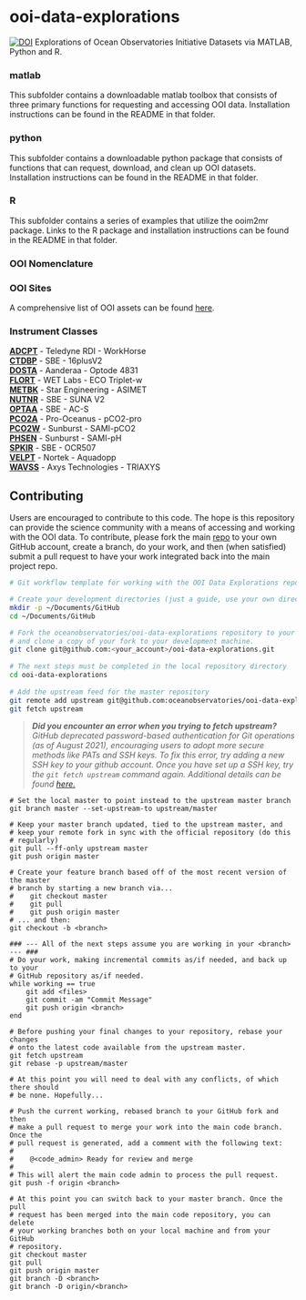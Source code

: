 # ooi-data-explorations
[![DOI](https://zenodo.org/badge/DOI/10.5281/zenodo.17380223.svg)](https://doi.org/10.5281/zenodo.17380223)
Explorations of Ocean Observatories Initiative Datasets via MATLAB, Python and R.

### matlab
This subfolder contains a downloadable matlab toolbox that consists of three primary functions for requesting and accessing OOI data.
Installation instructions can be found in the README in that folder.

### python
This subfolder contains a downloadable python package that consists of functions that can request, download, and clean up OOI datasets.
Installation instructions can be found in the README in that folder.

### R
This subfolder contains a series of examples that utilize the ooim2mr package.
Links to the R package and installation instructions can be found in the README in that folder.

### OOI Nomenclature

### OOI Sites
A comprehensive list of OOI assets can be found [here](https://oceanobservatories.org/site-list/).

### Instrument Classes
[**ADCPT**](https://oceanobservatories.org/instrument-series/adcpta/) - Teledyne RDI - WorkHorse  
[**CTDBP**](https://oceanobservatories.org/instrument-series/ctdbpc/) - SBE - 16plusV2  
[**DOSTA**](https://oceanobservatories.org/instrument-series/dostad/) - Aanderaa - Optode 4831  
[**FLORT**](https://oceanobservatories.org/instrument-series/flortd/) - WET Labs - ECO Triplet-w  
[**METBK**](https://oceanobservatories.org/instrument-series/metbka/) - Star Engineering - ASIMET  
[**NUTNR**](https://oceanobservatories.org/instrument-series/nutnrb/) - SBE - SUNA V2  
[**OPTAA**](https://oceanobservatories.org/instrument-series/optaad/) - SBE - AC-S  
[**PCO2A**](https://oceanobservatories.org/instrument-series/pco2aa/) - Pro-Oceanus - pCO2-pro  
[**PCO2W**](https://oceanobservatories.org/instrument-series/pco2wb/) - Sunburst - SAMI-pCO2  
[**PHSEN**](https://oceanobservatories.org/instrument-series/phsend/) - Sunburst - SAMI-pH  
[**SPKIR**](https://oceanobservatories.org/instrument-series/spkirb/) - SBE - OCR507  
[**VELPT**](https://oceanobservatories.org/instrument-series/velpta/) - Nortek - Aquadopp  
[**WAVSS**](https://oceanobservatories.org/instrument-series/wavssa/) - Axys Technologies - TRIAXYS


## Contributing

Users are encouraged to contribute to this code. The hope is this repository can provide the science community with a 
means of accessing and working with the OOI data. To contribute, please fork the main 
[repo](https://github.com/oceanobservatories/ooi-data-explorations) to your own GitHub account, create a branch, do 
your work, and then (when satisfied) submit a pull request to have your work integrated back into the main project repo.

```bash
# Git workflow template for working with the OOI Data Explorations repository.

# Create your development directories (just a guide, use your own directories)
mkdir -p ~/Documents/GitHub
cd ~/Documents/GitHub

# Fork the oceanobservatories/ooi-data-explorations repository to your account 
# and clone a copy of your fork to your development machine.
git clone git@github.com:<your_account>/ooi-data-explorations.git
 
# The next steps must be completed in the local repository directory
cd ooi-data-explorations
 
# Add the upstream feed for the master repository
git remote add upstream git@github.com:oceanobservatories/ooi-data-explorations.git
git fetch upstream
```
>***Did you encounter an error when you trying to fetch upstream?*** *GitHub deprecated password-based authentication for Git operations (as of August 2021), encouraging users to adopt more secure methods like PATs and SSH keys. To fix this error, try adding a new SSH key to your github account. Once you have set up a SSH key, try the `git fetch upstream` command again. Additional details can be found [here.](https://docs.github.com/en/authentication/connecting-to-github-with-ssh/adding-a-new-ssh-key-to-your-github-account)*

```
# Set the local master to point instead to the upstream master branch
git branch master --set-upstream-to upstream/master

# Keep your master branch updated, tied to the upstream master, and
# keep your remote fork in sync with the official repository (do this
# regularly)
git pull --ff-only upstream master
git push origin master

# Create your feature branch based off of the most recent version of the master
# branch by starting a new branch via...
#    git checkout master
#    git pull
#    git push origin master
# ... and then:
git checkout -b <branch>

### --- All of the next steps assume you are working in your <branch> --- ###
# Do your work, making incremental commits as/if needed, and back up to your
# GitHub repository as/if needed.
while working == true
    git add <files>
    git commit -am "Commit Message"
    git push origin <branch>
end

# Before pushing your final changes to your repository, rebase your changes
# onto the latest code available from the upstream master.
git fetch upstream
git rebase -p upstream/master

# At this point you will need to deal with any conflicts, of which there should
# be none. Hopefully...

# Push the current working, rebased branch to your GitHub fork and then 
# make a pull request to merge your work into the main code branch. Once the
# pull request is generated, add a comment with the following text:
#
#    @<code_admin> Ready for review and merge
#
# This will alert the main code admin to process the pull request.
git push -f origin <branch>
 
# At this point you can switch back to your master branch. Once the pull
# request has been merged into the main code repository, you can delete
# your working branches both on your local machine and from your GitHub
# repository.
git checkout master
git pull
git push origin master
git branch -D <branch>
git branch -D origin/<branch>
```
